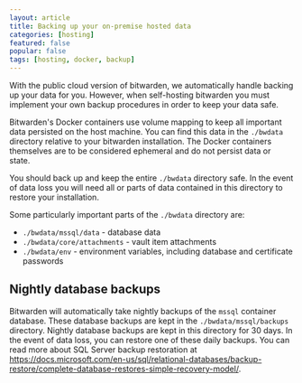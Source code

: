 ```yaml
---
layout: article
title: Backing up your on-premise hosted data
categories: [hosting]
featured: false
popular: false
tags: [hosting, docker, backup]
---
```


With the public cloud version of bitwarden, we automatically handle backing up your data for you. However, when self-hosting bitwarden you must implement your own backup procedures in order to keep your data safe.

Bitwarden's Docker containers use volume mapping to keep all important data persisted on the host machine. You can find this data in the `./bwdata` directory relative to your bitwarden installation. The Docker containers themselves are to be considered ephemeral and do not persist data or state.

You should back up and keep the entire `./bwdata` directory safe. In the event of data loss you will need all or parts of data contained in this directory to restore your installation.

Some particularly important parts of the `./bwdata` directory are:

- `./bwdata/mssql/data` - database data
- `./bwdata/core/attachments` - vault item attachments
- `./bwdata/env` - environment variables, including database and certificate passwords

## Nightly database backups

Bitwarden will automatically take nightly backups of the `mssql` container database. These database backups are kept in the `./bwdata/mssql/backups` directory. Nightly database backups are kept in this directory for 30 days. In the event of data loss, you can restore one of these daily backups. You can read more about SQL Server backup restoration at <https://docs.microsoft.com/en-us/sql/relational-databases/backup-restore/complete-database-restores-simple-recovery-model/>.
